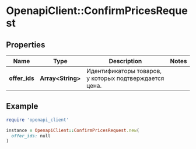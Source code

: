 # OpenapiClient::ConfirmPricesRequest

## Properties

| Name | Type | Description | Notes |
| ---- | ---- | ----------- | ----- |
| **offer_ids** | **Array&lt;String&gt;** | Идентификаторы товаров, у которых подтверждается цена. |  |

## Example

```ruby
require 'openapi_client'

instance = OpenapiClient::ConfirmPricesRequest.new(
  offer_ids: null
)
```

